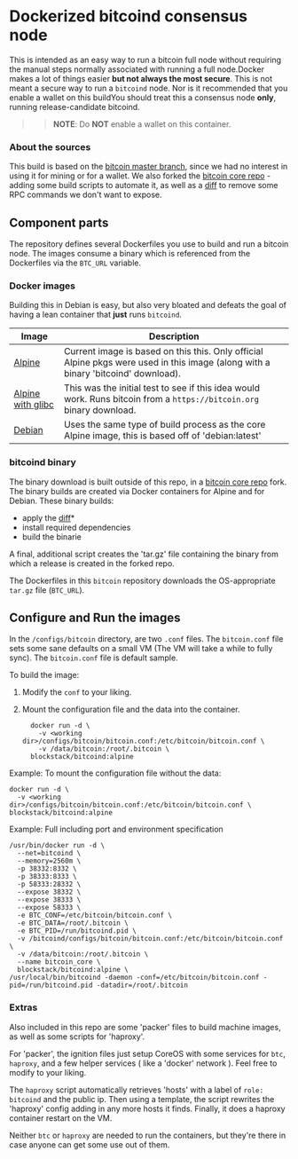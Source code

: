 # Dockerized bitcoind consensus node

This is intended as an easy way to run a bitcoin full node without requiring the manual steps normally associated with running a full node.Docker makes a lot of things easier **but not always the most secure**.  This is not meant a secure way to run a `bitcoind` node. Nor is it recommended that you enable a wallet on this buildYou should treat this a consensus node **only**, running release-candidate bitcoind.

>>**NOTE**: Do **NOT** enable a wallet on this container.


### About the sources

This build is based on the [bitcoin master branch](https://github.com/bitcoin/bitcoin), since we had no interest in using it for mining or for a wallet. We also forked the [bitcoin core repo](https://github.com/blockstackpbc/bitcoin/tree/blockstackpbc-custom) - adding some build scripts to automate it, as well as a [diff](https://github.com/blockstackpbc/bitcoin/blob/blockstackpbc-custom/no_rpc.diff) to remove some RPC commands we don't want to expose.


## Component parts

The repository defines several Dockerfiles you use to build and run a bitcoin node. The images consume a binary which is referenced from the Dockerfiles via the `BTC_URL` variable.

### Docker images

Building this in Debian is easy, but also very bloated and defeats the goal of having a lean container that **just** runs `bitcoind`.

| Image | Description |
|------------------------------------------------------------------------------------------------------|-----------------------------------------------------------------------------------------------------------------------------------|
| [Alpine](https://github.com/blockstackpbc/bitcoin-docker/blob/master/Dockerfile-bitcoind.alpine) | Current image is based on this this. Only official Alpine pkgs were used in this image (along with a binary 'bitcoind' download). |
| [Alpine with glibc](https://github.com/blockstackpbc/bitcoin-docker/blob/master/Dockerfile-bitcoind) | This was the initial test to see if this idea would work. Runs bitcoin from a `https://bitcoin.org` binary download. |
| [Debian](https://github.com/blockstackpbc/bitcoin-docker/blob/master/Dockerfile-bitcoind.debian) | Uses the same type of build process as the core Alpine image, this is based off of 'debian:latest' |

### bitcoind binary

The binary download is built outside of this repo, in a [bitcoin core repo](https://github.com/blockstackpbc/bitcoin/tree/blockstackpbc-custom) fork. The binary builds are created via Docker containers for Alpine and for Debian. These binary builds:

* apply the [diff](https://github.com/blockstackpbc/bitcoin/blob/blockstackpbc-custom/no_rpc.diff)* 
* install required dependencies
* build the binarie

A final, additional script creates the 'tar.gz' file containing the binary from which a release is created in the forked repo.

The Dockerfiles in this `bitcoin` repository downloads the OS-appropriate `tar.gz` file (`BTC_URL`). 


## Configure and Run the images

In the `/configs/bitcoin` directory, are two `.conf` files. The `bitcoin.conf` file sets some sane defaults on a small VM (The VM will take a while to fully sync). The `bitcoin.conf` file is default sample. 

To build the image:

1. Modify the `conf` to your liking.
2. Mount the configuration file and the data into the container.

    ```
      docker run -d \
        -v <working dir>/configs/bitcoin/bitcoin.conf:/etc/bitcoin/bitcoin.conf \
        -v /data/bitcoin:/root/.bitcoin \
      blockstack/bitcoind:alpine
    ```

Example: To mount the configuration file without the data:

```
docker run -d \
  -v <working dir>/configs/bitcoin/bitcoin.conf:/etc/bitcoin/bitcoin.conf \
blockstack/bitcoind:alpine
```


Example: Full including port and environment specification

```
/usr/bin/docker run -d \
  --net=bitcoind \
  --memory=2560m \
  -p 38332:8332 \
  -p 38333:8333 \
  -p 58333:28332 \
  --expose 38332 \
  --expose 38333 \
  --expose 58333 \
  -e BTC_CONF=/etc/bitcoin/bitcoin.conf \
  -e BTC_DATA=/root/.bitcoin \
  -e BTC_PID=/run/bitcoind.pid \
  -v /bitcoind/configs/bitcoin/bitcoin.conf:/etc/bitcoin/bitcoin.conf \
  -v /data/bitcoin:/root/.bitcoin \
  --name bitcoin_core \
  blockstack/bitcoind:alpine \
/usr/local/bin/bitcoind -daemon -conf=/etc/bitcoin/bitcoin.conf -pid=/run/bitcoind.pid -datadir=/root/.bitcoin
```


### Extras
Also included in this repo are some 'packer' files to build machine images, as well as some scripts for 'haproxy'.

For 'packer', the ignition files just setup CoreOS with some services for `btc`, `haproxy`, and a few helper services ( like a 'docker' network ). Feel free to modify to your liking.

The `haproxy` script automatically retrieves 'hosts' with a label of `role: bitcoind` and  the public ip. Then using a template, the script rewrites the 'haproxy' config adding in any more hosts it finds. Finally, it does a haproxy container restart on the VM.

Neither `btc` or `haproxy` are needed to run the containers, but they're there in case anyone can get some use out of them.
